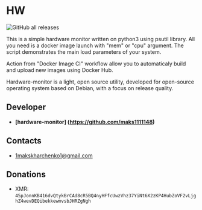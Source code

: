 # HW

<img alt="GitHub all releases" src="https://img.shields.io/github/downloads/maks1111148/HW/total?logo=GitHub&logoColor=%23ff0000">

This is a simple hardware monitor written on python3 using psutil library. All you need is a docker image launch with "mem" or "cpu" argument. The script demonstrates the main load parameters of your system.

Action from "Docker Image CI" workflow allow you to automaticaly build and upload new images using Docker Hub.

Hardware-monitor is a light, open source utility, developed for open-source operating system based on Debian, with a focus on release quality.


## Developer
* **[hardware-monitor] (https://github.com/maks1111148)**

## Contacts
* 1makskharchenko1@gmail.com

## Donations
* XMR: `45pJonnKB416dvQtykBrCAd8cR5BQ4nyHFfcUwzVhz37YiNt6X2zKP4HubZoVF2vLjghZ4wevDEQibekkewmvsbJHRZgNgh`
